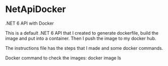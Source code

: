 # NetApiDocker
.NET 6 API with Docker

This is a default .NET 6 API that I created to generate dockerfile, build the image and put into a container.
Then I push the image to my docker hub.

The instructions file has the steps that I made and some docker commands.

Docker command to check the images: docker image ls

